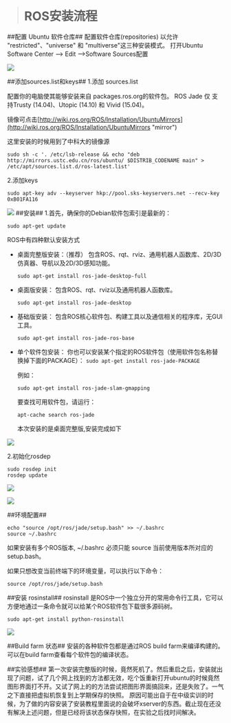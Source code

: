 >#  ROS安装流程 #

##配置 Ubuntu 软件仓库##
配置软件仓库(repositories) 以允许 "restricted"、"universe" 和 "multiverse"这三种安装模式。 
打开Ubuntu Software Center --> Edit -->Software Sources配置

![](http://i.imgur.com/PQHDg88.png)

##添加sources.list和keys##
1.添加 sources.list
	
配置你的电脑使其能够安装来自 packages.ros.org的软件包。 ROS Jade 仅 支持Trusty (14.04)、Utopic (14.10) 和 Vivid (15.04)。

镜像可点击[http://wiki.ros.org/ROS/Installation/UbuntuMirrors](http://wiki.ros.org/ROS/Installation/UbuntuMirrors "mirror")

这里安装的时候用到了中科大的镜像源

	sudo sh -c '. /etc/lsb-release && echo "deb http://mirrors.ustc.edu.cn/ros/ubuntu/ $DISTRIB_CODENAME main" > /etc/apt/sources.list.d/ros-latest.list'
2.添加keys

    sudo apt-key adv --keyserver hkp://pool.sks-keyservers.net --recv-key 0xB01FA116

![](http://i.imgur.com/1XIpnaI.png)
##安装##
1.首先，确保你的Debian软件包索引是最新的： 

	sudo apt-get update

ROS中有四种默认安装方式


- 桌面完整版安装：（推荐） 包含ROS、rqt、rviz、通用机器人函数库、2D/3D仿真器、导航以及2D/3D感知功能。 

    `sudo apt-get install ros-jade-desktop-full`


- 桌面版安装： 包含ROS、rqt、rviz以及通用机器人函数库。 

    `sudo apt-get install ros-jade-desktop`


- 基础版安装： 包含ROS核心软件包、构建工具以及通信相关的程序库，无GUI工具。 

	`sudo apt-get install ros-jade-ros-base`


- 单个软件包安装： 你也可以安装某个指定的ROS软件包（使用软件包名称替换掉下面的PACKAGE）： 
	`sudo apt-get install ros-jade-PACKAGE`

	例如：

	`sudo apt-get install ros-jade-slam-gmapping`

	要查找可用软件包，请运行： 

	`apt-cache search ros-jade`

	本次安装的是桌面完整版,安装完成如下

![](http://i.imgur.com/xjeiTw3.png)


2.初始化rosdep

	sudo rosdep init
	rosdep update

![](http://i.imgur.com/9Hp8792.png)

![](http://i.imgur.com/tm0c70E.png)

##环境配置##

	echo "source /opt/ros/jade/setup.bash" >> ~/.bashrc
	source ~/.bashrc
如果安装有多个ROS版本, ~/.bashrc 必须只能 source 当前使用版本所对应的 setup.bash。 

如果只想改变当前终端下的环境变量，可以执行以下命令： 
	
	source /opt/ros/jade/setup.bash
##安装 rosinstall##
rosinstall 是ROS中一个独立分开的常用命令行工具，它可以方便地通过一条命令就可以给某个ROS软件包下载很多源码树。 

	sudo apt-get install python-rosinstall

![](http://i.imgur.com/y2jFt0k.png)

##Build farm 状态##
安装的各种软件包都是通过ROS build farm来编译构建的。可以在build farm查看每个软件包的编译状态。

##实验感想##
第一次安装完整版的时候，竟然死机了。然后重启之后，安装就出现了问题，试了几个网上找到的方法都无效，吃个饭重新打开ubuntu的时候竟然图形界面打不开。又试了网上的的方法尝试把图形界面搞回来，还是失败了。一气之下直接把虚拟机恢复到上学期保存的快照。
原因可能出自于在中级实训的时候，为了做的内容安装了安装教程里面说的会破坏xserver的东西。截止现在还没有解决上述问题，但是已经将该状态保存快照，在实验之后找时间解决。
